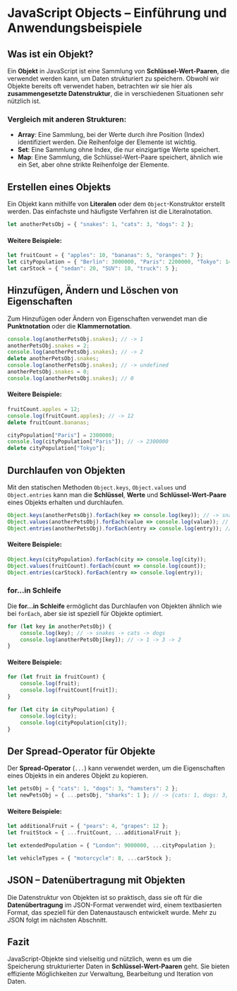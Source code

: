 
# JavaScript Objects – Einführung und Anwendungsbeispiele

## Was ist ein Objekt?

Ein **Objekt** in JavaScript ist eine Sammlung von **Schlüssel-Wert-Paaren**, die verwendet werden kann, um Daten strukturiert zu speichern. Obwohl wir Objekte bereits oft verwendet haben, betrachten wir sie hier als **zusammengesetzte Datenstruktur**, die in verschiedenen Situationen sehr nützlich ist.

### Vergleich mit anderen Strukturen:
- **Array**: Eine Sammlung, bei der Werte durch ihre Position (Index) identifiziert werden. Die Reihenfolge der Elemente ist wichtig.
- **Set**: Eine Sammlung ohne Index, die nur einzigartige Werte speichert.
- **Map**: Eine Sammlung, die Schlüssel-Wert-Paare speichert, ähnlich wie ein Set, aber ohne strikte Reihenfolge der Elemente.

## Erstellen eines Objekts

Ein Objekt kann mithilfe von **Literalen** oder dem `Object`-Konstruktor erstellt werden. Das einfachste und häufigste Verfahren ist die Literalnotation.

```javascript
let anotherPetsObj = { "snakes": 1, "cats": 3, "dogs": 2 };
```

#### Weitere Beispiele:
```javascript
let fruitCount = { "apples": 10, "bananas": 5, "oranges": 7 };
let cityPopulation = { "Berlin": 3000000, "Paris": 2200000, "Tokyo": 14000000 };
let carStock = { "sedan": 20, "SUV": 10, "truck": 5 };
```

## Hinzufügen, Ändern und Löschen von Eigenschaften

Zum Hinzufügen oder Ändern von Eigenschaften verwendet man die **Punktnotation** oder die **Klammernotation**.

```javascript
console.log(anotherPetsObj.snakes); // -> 1
anotherPetsObj.snakes = 2;
console.log(anotherPetsObj.snakes); // -> 2
delete anotherPetsObj.snakes;
console.log(anotherPetsObj.snakes); // -> undefined
anotherPetsObj.snakes = 0;
console.log(anotherPetsObj.snakes); // 0
```

#### Weitere Beispiele:
```javascript
fruitCount.apples = 12;
console.log(fruitCount.apples); // -> 12
delete fruitCount.bananas;

cityPopulation["Paris"] = 2300000;
console.log(cityPopulation["Paris"]); // -> 2300000
delete cityPopulation["Tokyo"];
```

## Durchlaufen von Objekten

Mit den statischen Methoden `Object.keys`, `Object.values` und `Object.entries` kann man die **Schlüssel**, **Werte** und **Schlüssel-Wert-Paare** eines Objekts erhalten und durchlaufen.

```javascript
Object.keys(anotherPetsObj).forEach(key => console.log(key)); // -> snakes -> cats -> dogs
Object.values(anotherPetsObj).forEach(value => console.log(value)); // -> 1 -> 3 -> 2
Object.entries(anotherPetsObj).forEach(entry => console.log(entry)); // -> ["snakes", 1] -> ["cats", 3] -> ["dogs", 2]
```

#### Weitere Beispiele:
```javascript
Object.keys(cityPopulation).forEach(city => console.log(city));
Object.values(fruitCount).forEach(count => console.log(count));
Object.entries(carStock).forEach(entry => console.log(entry));
```

### for...in Schleife

Die **for...in Schleife** ermöglicht das Durchlaufen von Objekten ähnlich wie bei `forEach`, aber sie ist speziell für Objekte optimiert.

```javascript
for (let key in anotherPetsObj) {
    console.log(key); // -> snakes -> cats -> dogs
    console.log(anotherPetsObj[key]); // -> 1 -> 3 -> 2
}
```

#### Weitere Beispiele:
```javascript
for (let fruit in fruitCount) {
    console.log(fruit);
    console.log(fruitCount[fruit]);
}

for (let city in cityPopulation) {
    console.log(city);
    console.log(cityPopulation[city]);
}
```

## Der Spread-Operator für Objekte

Der **Spread-Operator** (`...`) kann verwendet werden, um die Eigenschaften eines Objekts in ein anderes Objekt zu kopieren.

```javascript
let petsObj = { "cats": 1, "dogs": 3, "hamsters": 2 };
let newPetsObj = { ...petsObj, "sharks": 1 }; // -> {cats: 1, dogs: 3, hamsters: 2, sharks: 1}
```

#### Weitere Beispiele:
```javascript
let additionalFruit = { "pears": 4, "grapes": 12 };
let fruitStock = { ...fruitCount, ...additionalFruit };

let extendedPopulation = { "London": 9000000, ...cityPopulation };

let vehicleTypes = { "motorcycle": 8, ...carStock };
```

## JSON – Datenübertragung mit Objekten

Die Datenstruktur von Objekten ist so praktisch, dass sie oft für die **Datenübertragung** im JSON-Format verwendet wird, einem textbasierten Format, das speziell für den Datenaustausch entwickelt wurde. Mehr zu JSON folgt im nächsten Abschnitt.

## Fazit

JavaScript-Objekte sind vielseitig und nützlich, wenn es um die Speicherung strukturierter Daten in **Schlüssel-Wert-Paaren** geht. Sie bieten effiziente Möglichkeiten zur Verwaltung, Bearbeitung und Iteration von Daten.
